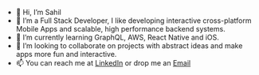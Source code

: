 - 👋  Hi, I’m Sahil
- 👀  I’m a Full Stack Developer, I like developing interactive cross-platform Mobile Apps and scalable, high performance backend systems.
- 🌱  I’m currently learning GraphQL, AWS, React Native and iOS.
- 💞️  I’m looking to collaborate on projects with abstract ideas and make apps more fun and interactive.
- 📫  You can reach me at [LinkedIn](https://www.linkedin.com/in/itssaahiil/) or drop me an [Email](mailto:saahiil.dev@gmail.com)

<!---
xsaahil/xsaahil is a ✨ special ✨ repository because its `README.md` (this file) appears on your GitHub profile.
You can click the Preview link to take a look at your changes.
--->

